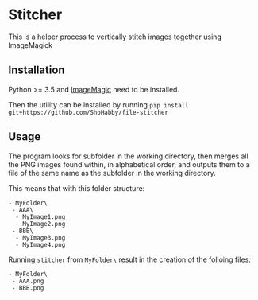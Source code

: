 # Stitcher
This is a helper process to vertically stitch images together using ImageMagick

## Installation 
Python >= 3.5 and [ImageMagic](https://imagemagick.org/script/download.php) need to be installed.

Then the utility can be installed by running `pip install git+https://github.com/ShoHabby/file-stitcher`

## Usage
The program looks for subfolder in the working directory, then merges all the PNG images found within, in alphabetical order, and outputs them to a file of the same name as the subfolder in the working directory.

This means that with this folder structure:
```
- MyFolder\
 - AAA\
  - MyImage1.png
  - MyImage2.png
 - BBB\
  - MyImage3.png
  - MyImage4.png
```
Running `stitcher` from `MyFolder\` result in the creation of the folloing files:
```
- MyFolder\
 - AAA.png
 - BBB.png
```

